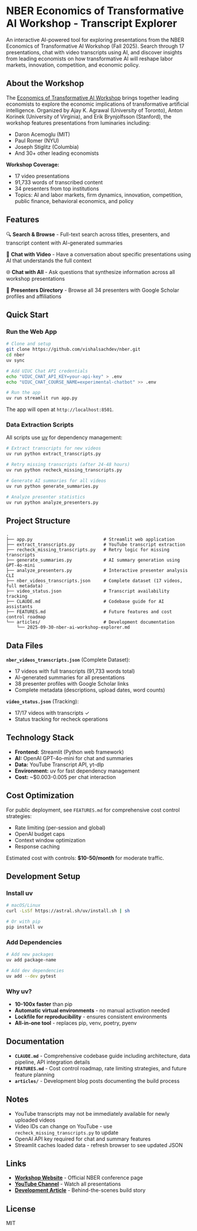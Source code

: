 # NBER Economics of Transformative AI Workshop - Transcript Explorer

An interactive AI-powered tool for exploring presentations from the NBER Economics of Transformative AI Workshop (Fall 2025). Search through 17 presentations, chat with video transcripts using AI, and discover insights from leading economists on how transformative AI will reshape labor markets, innovation, competition, and economic policy.

## About the Workshop

The [Economics of Transformative AI Workshop](https://www.nber.org/conferences/economics-transformative-ai-workshop-fall-2025) brings together leading economists to explore the economic implications of transformative artificial intelligence. Organized by Ajay K. Agrawal (University of Toronto), Anton Korinek (University of Virginia), and Erik Brynjolfsson (Stanford), the workshop features presentations from luminaries including:

- Daron Acemoglu (MIT)
- Paul Romer (NYU)
- Joseph Stiglitz (Columbia)
- And 30+ other leading economists

**Workshop Coverage:**
- 17 video presentations
- 91,733 words of transcribed content
- 34 presenters from top institutions
- Topics: AI and labor markets, firm dynamics, innovation, competition, public finance, behavioral economics, and policy

## Features

🔍 **Search & Browse** - Full-text search across titles, presenters, and transcript content with AI-generated summaries

💬 **Chat with Video** - Have a conversation about specific presentations using AI that understands the full context

🌐 **Chat with All** - Ask questions that synthesize information across all workshop presentations

👥 **Presenters Directory** - Browse all 34 presenters with Google Scholar profiles and affiliations

## Quick Start

### Run the Web App

```bash
# Clone and setup
git clone https://github.com/vishalsachdev/nber.git
cd nber
uv sync

# Add UIUC Chat API credentials
echo "UIUC_CHAT_API_KEY=your-api-key" > .env
echo "UIUC_CHAT_COURSE_NAME=experimental-chatbot" >> .env

# Run the app
uv run streamlit run app.py
```

The app will open at `http://localhost:8501`.

### Data Extraction Scripts

All scripts use [uv](https://docs.astral.sh/uv/) for dependency management:

```bash
# Extract transcripts for new videos
uv run python extract_transcripts.py

# Retry missing transcripts (after 24-48 hours)
uv run python recheck_missing_transcripts.py

# Generate AI summaries for all videos
uv run python generate_summaries.py

# Analyze presenter statistics
uv run python analyze_presenters.py
```

## Project Structure

```
.
├── app.py                           # Streamlit web application
├── extract_transcripts.py           # YouTube transcript extraction
├── recheck_missing_transcripts.py   # Retry logic for missing transcripts
├── generate_summaries.py            # AI summary generation using GPT-4o-mini
├── analyze_presenters.py            # Interactive presenter analysis CLI
├── nber_videos_transcripts.json     # Complete dataset (17 videos, full metadata)
├── video_status.json                # Transcript availability tracking
├── CLAUDE.md                        # Codebase guide for AI assistants
├── FEATURES.md                      # Future features and cost control roadmap
└── articles/                        # Development documentation
    └── 2025-09-30-nber-ai-workshop-explorer.md
```

## Data Files

**`nber_videos_transcripts.json`** (Complete Dataset):
- 17 videos with full transcripts (91,733 words total)
- AI-generated summaries for all presentations
- 38 presenter profiles with Google Scholar links
- Complete metadata (descriptions, upload dates, word counts)

**`video_status.json`** (Tracking):
- 17/17 videos with transcripts ✓
- Status tracking for recheck operations

## Technology Stack

- **Frontend:** Streamlit (Python web framework)
- **AI:** OpenAI GPT-4o-mini for chat and summaries
- **Data:** YouTube Transcript API, yt-dlp
- **Environment:** uv for fast dependency management
- **Cost:** ~$0.003-0.005 per chat interaction

## Cost Optimization

For public deployment, see `FEATURES.md` for comprehensive cost control strategies:
- Rate limiting (per-session and global)
- OpenAI budget caps
- Context window optimization
- Response caching

Estimated cost with controls: **$10-50/month** for moderate traffic.

## Development Setup

### Install uv

```bash
# macOS/Linux
curl -LsSf https://astral.sh/uv/install.sh | sh

# Or with pip
pip install uv
```

### Add Dependencies

```bash
# Add new packages
uv add package-name

# Add dev dependencies
uv add --dev pytest
```

### Why uv?

- **10-100x faster** than pip
- **Automatic virtual environments** - no manual activation needed
- **Lockfile for reproducibility** - ensures consistent environments
- **All-in-one tool** - replaces pip, venv, poetry, pyenv

## Documentation

- **`CLAUDE.md`** - Comprehensive codebase guide including architecture, data pipeline, API integration details
- **`FEATURES.md`** - Cost control roadmap, rate limiting strategies, and future feature planning
- **`articles/`** - Development blog posts documenting the build process

## Notes

- YouTube transcripts may not be immediately available for newly uploaded videos
- Video IDs can change on YouTube - use `recheck_missing_transcripts.py` to update
- OpenAI API key required for chat and summary features
- Streamlit caches loaded data - refresh browser to see updated JSON

## Links

- **[Workshop Website](https://www.nber.org/conferences/economics-transformative-ai-workshop-fall-2025)** - Official NBER conference page
- **[YouTube Channel](https://www.youtube.com/@NBERvideos/videos)** - Watch all presentations
- **[Development Article](articles/2025-09-30-nber-ai-workshop-explorer.md)** - Behind-the-scenes build story

## License

MIT
